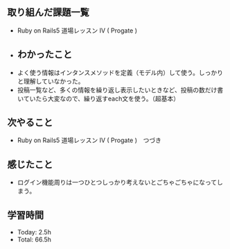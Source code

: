 ## 取り組んだ課題一覧
- Ruby on Rails5 道場レッスン IV  ( Progate )
- ## わかったこと
- よく使う情報はインタンスメソッドを定義（モデル内）して使う。しっかりと理解していなかった。
- 投稿一覧など、多くの情報を繰り返し表示したいときなど、投稿の数だけ書いていたら大変なので、繰り返すeach文を使う。（超基本）
## 次やること
- Ruby on Rails5 道場レッスン IV  ( Progate )　つづき
## 感じたこと
- ログイン機能周りは一つひとつしっかり考えないとごちゃごちゃになってしまう。
## 学習時間
- Today: 2.5h
- Total: 66.5h

